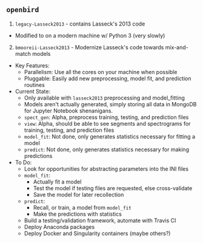 `openbird`
---

1. `legacy-Lasseck2013` - contains Lasseck's 2013 code
  - Modified to on a modern machine w/ Python 3 (very slowly)
2. `bmooreii-Lasseck2013` - Modernize Lasseck's code towards mix-and-match models
  - Key Features:
    - Parallelism: Use all the cores on your machine when possible
    - Pluggable: Easily add new preprocessing, model fit, and prediction routines
  - Current State:
    - Only available with `lasseck2013` preprocessing and model_fitting
    - Models aren't actually generated, simply storing all data in MongoDB
      for Jupyter Notebook shenanigans.
    - `spect_gen`: Alpha, preprocess training, testing, and prediction files
    - `view`: Alpha, should be able to see segments and spectrograms for
      training, testing, and prediction files
    - `model_fit`: Not done, only generates statistics necessary for fitting a model
    - `predict`: Not done, only generates statistics necessary for making predictions
  - To Do:
    - Look for opportunities for abstracting parameters into the INI files
    - `model_fit`:
      - Actually fit a model
      - Test the model if testing files are requested, else cross-validate
      - Save the model for later recollection
    - `predict`:
      - Recall, or train, a model from `model_fit`
      - Make the predictions with statistics
    - Build a testing/validation framework, automate with Travis CI
    - Deploy Anaconda packages
    - Deploy Docker and Singularity containers (maybe others?)
